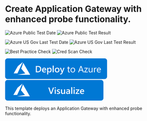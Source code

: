 # Create Application Gateway with enhanced probe functionality.

![Azure Public Test Date](https://azurequickstartsservice.blob.core.windows.net/badges/201-application-gateway-probe/PublicLastTestDate.svg)
![Azure Public Test Result](https://azurequickstartsservice.blob.core.windows.net/badges/201-application-gateway-probe/PublicDeployment.svg)

![Azure US Gov Last Test Date](https://azurequickstartsservice.blob.core.windows.net/badges/201-application-gateway-probe/FairfaxLastTestDate.svg)
![Azure US Gov Last Test Result](https://azurequickstartsservice.blob.core.windows.net/badges/201-application-gateway-probe/FairfaxDeployment.svg)

![Best Practice Check](https://azurequickstartsservice.blob.core.windows.net/badges/201-application-gateway-probe/BestPracticeResult.svg)
![Cred Scan Check](https://azurequickstartsservice.blob.core.windows.net/badges/201-application-gateway-probe/CredScanResult.svg)

[![Deploy To Azure](https://raw.githubusercontent.com/Azure/azure-quickstart-templates/master/1-CONTRIBUTION-GUIDE/images/deploytoazure.svg?sanitize=true)](https://portal.azure.com/#create/Microsoft.Template/uri/https%3A%2F%2Fraw.githubusercontent.com%2FAzure%2Fazure-quickstart-templates%2Fmaster%2F201-application-gateway-probe%2Fazuredeploy.json)
[![Visualize](https://raw.githubusercontent.com/Azure/azure-quickstart-templates/master/1-CONTRIBUTION-GUIDE/images/visualizebutton.svg?sanitize=true)](http://armviz.io/#/?load=https%3A%2F%2Fraw.githubusercontent.com%2FAzure%2Fazure-quickstart-templates%2Fmaster%2F201-application-gateway-probe%2Fazuredeploy.json)

This template deploys an Application Gateway with enhanced probe functionality.
